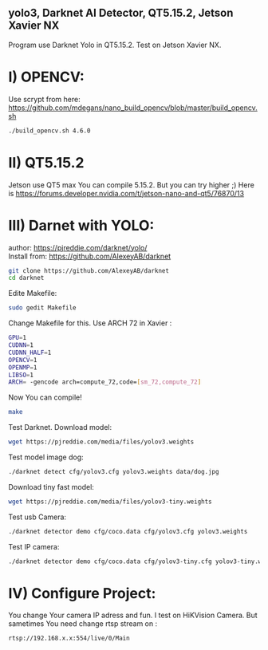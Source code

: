 ## yolo3, Darknet AI Detector, QT5.15.2, Jetson Xavier NX
Program use Darknet Yolo in QT5.15.2. Test on Jetson Xavier NX. <BR/>
# I) OPENCV:
Use scrypt from here:
https://github.com/mdegans/nano_build_opencv/blob/master/build_opencv.sh
```sh
./build_opencv.sh 4.6.0
```
# II) QT5.15.2
Jetson use QT5 max You can compile 5.15.2. But you can try higher ;)
Here is https://forums.developer.nvidia.com/t/jetson-nano-and-qt5/76870/13 

# III) Darnet with YOLO:
author:
https://pjreddie.com/darknet/yolo/ <BR/>
Install from: https://github.com/AlexeyAB/darknet
```sh
git clone https://github.com/AlexeyAB/darknet
cd darknet
```
Edite Makefile:
```sh
sudo gedit Makefile
```
Change Makefile for this. Use ARCH 72 in Xavier :
```sh
GPU=1
CUDNN=1
CUDNN_HALF=1
OPENCV=1
OPENMP=1
LIBSO=1
ARCH= -gencode arch=compute_72,code=[sm_72,compute_72]
```
Now You can compile!
```sh
make
```
Test Darknet. 
Download model:
```sh
wget https://pjreddie.com/media/files/yolov3.weights
```
Test model image dog:
```sh
./darknet detect cfg/yolov3.cfg yolov3.weights data/dog.jpg
```
Download tiny fast model:
```sh
wget https://pjreddie.com/media/files/yolov3-tiny.weights
```
Test usb Camera:
```sh
./darknet detector demo cfg/coco.data cfg/yolov3.cfg yolov3.weights
```
Test IP camera:
```sh
./darknet detector demo cfg/coco.data cfg/yolov3-tiny.cfg yolov3-tiny.weights rtsp://admin:password@192.168.88.65:554/Streaming/channels/1/?transportmode=multicast
```

# IV) Configure Project:
You change Your camera IP adress and fun. I test on HiKVision Camera. But sametimes You need change rtsp stream on : 
```sh
rtsp://192.168.x.x:554/live/0/Main
```
